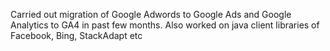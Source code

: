 Carried out migration of Google Adwords to Google Ads and Google Analytics to GA4 in past few months. Also worked on java client libraries of Facebook, Bing, StackAdapt etc
